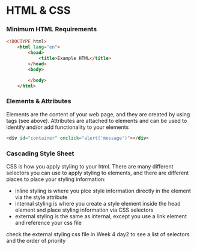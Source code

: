 # HTML & CSS
### Minimum HTML Requirements
```html
<!DOCTYPE html>
    <html lang="en">
        <head>
            <title>Example HTML</title>
        </head>
        <body>

        </body>
    </html>
```
### Elements & Attributes
Elements are the content of your web page, and they are created by using tags (see above). Attributes are attached to elements and can be used to identify and/or add functionality to your elements
```html
<div id="container" onclick="alert('message')"></div>
```
### Cascading Style Sheet
CSS is how you apply styling to your html. There are many different selectors you can use to apply styling to elements, and there are different places to place your styling information:
- inline styling is where you plce style information directly in the element via the style attribute
- internal styling is where you create a style element inside the head element and place styling information via CSS selectors
- external styling is the same as internal, except you use a link element and reference your css file

check the external styling css file in Week 4 day2 to see a list of selectors and the order of priority